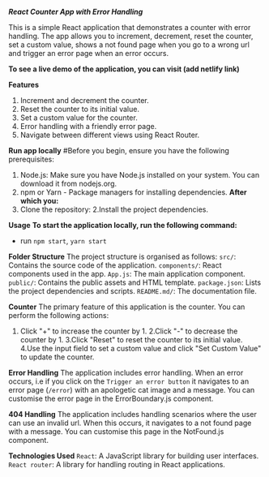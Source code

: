 ***React Counter App with Error Handling***
  
  This is a simple React application that demonstrates a counter with error handling.
  The app allows you to increment, decrement, reset the counter, set a custom value, shows a not found page when you go to a wrong url and trigger an error page when an error occurs.
  
**To see a live demo of the application, you can visit (add netlify link)**

**Features**
 1. Increment and decrement the counter.
 2. Reset the counter to its initial value.
 3. Set a custom value for the counter.
 4. Error handling with a friendly error page.
 5. Navigate between different views using React Router.
    
**Run app locally**
 #Before you begin, ensure you have the following prerequisites:
  1. Node.js: Make sure you have Node.js installed on your system. You can download it from nodejs.org.
  2. npm or Yarn - Package managers for installing dependencies.
**After which you:**
  1. Clone the repository:
  2.Install the project dependencies.

**Usage**
 **To start the application locally, run the following command:**
   - run `npm start`, `yarn start`
     
**Folder Structure**
The project structure is organised as follows:
  `src/`: Contains the source code of the application.
  `components/`: React components used in the app.
  `App.js`: The main application component.
  `public/`: Contains the public assets and HTML template.
  `package.json`: Lists the project dependencies and scripts.
  `README.md/`: The documentation file.
  
**Counter**
The primary feature of this application is the counter. You can perform the following actions:
1. Click "+" to increase the counter by 1.
2.Click "-" to decrease the counter by 1.
3.Click "Reset" to reset the counter to its initial value.
4.Use the input field to set a custom value and click "Set Custom Value" to update the counter.

**Error Handling**
The application includes error handling. When an error occurs, i.e if you click on the `Trigger an error button` it navigates to an error page (`/error`) with an apologetic cat image and a message. You can customise the error page in the ErrorBoundary.js component.

**404 Handling**
The application includes handling scenarios where the user can use an invalid url. When this occurs, it navigates to a not found page with a message. You can customise this page in the NotFound.js component.

**Technologies Used**
`React`: A JavaScript library for building user interfaces.
`React router`: A library for handling routing in React applications.
